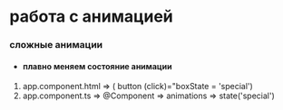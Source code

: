 # работа с анимацией

### сложные анимации

- #### плавно меняем состояние анимации

1. app.component.html => ( button (click)="boxState = 'special')
2. app.component.ts => @Component => animations => state('special')
